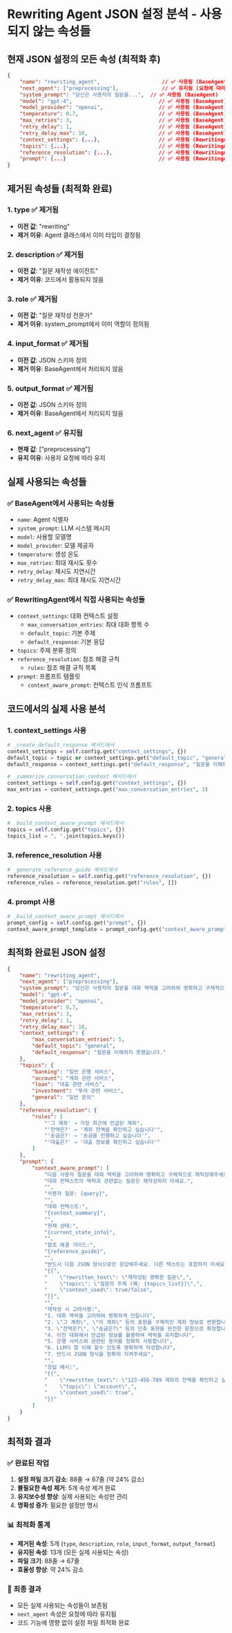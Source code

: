 # Rewriting Agent JSON 설정 분석 - 사용되지 않는 속성들

## 현재 JSON 설정의 모든 속성 (최적화 후)

```json
{
    "name": "rewriting_agent",                    // ✅ 사용됨 (BaseAgent)
    "next_agent": ["preprocessing"],              // ✅ 유지됨 (요청에 따라)
    "system_prompt": "당신은 사용자의 질문을...",  // ✅ 사용됨 (BaseAgent)
    "model": "gpt-4",                            // ✅ 사용됨 (BaseAgent)
    "model_provider": "openai",                  // ✅ 사용됨 (BaseAgent)
    "temperature": 0.7,                          // ✅ 사용됨 (BaseAgent)
    "max_retries": 3,                            // ✅ 사용됨 (BaseAgent)
    "retry_delay": 1,                            // ✅ 사용됨 (BaseAgent)
    "retry_delay_max": 10,                       // ✅ 사용됨 (BaseAgent)
    "context_settings": {...},                   // ✅ 사용됨 (RewritingAgent)
    "topics": {...},                             // ✅ 사용됨 (RewritingAgent)
    "reference_resolution": {...},               // ✅ 사용됨 (RewritingAgent)
    "prompt": {...}                              // ✅ 사용됨 (RewritingAgent)
}
```

## 제거된 속성들 (최적화 완료)

### 1. **type** ✅ 제거됨
- **이전 값**: "rewriting"
- **제거 이유**: Agent 클래스에서 이미 타입이 결정됨

### 2. **description** ✅ 제거됨
- **이전 값**: "질문 재작성 에이전트"
- **제거 이유**: 코드에서 활용되지 않음

### 3. **role** ✅ 제거됨
- **이전 값**: "질문 재작성 전문가"
- **제거 이유**: system_prompt에서 이미 역할이 정의됨

### 4. **input_format** ✅ 제거됨
- **이전 값**: JSON 스키마 정의
- **제거 이유**: BaseAgent에서 처리되지 않음

### 5. **output_format** ✅ 제거됨
- **이전 값**: JSON 스키마 정의
- **제거 이유**: BaseAgent에서 처리되지 않음

### 6. **next_agent** ✅ 유지됨
- **현재 값**: ["preprocessing"]
- **유지 이유**: 사용자 요청에 따라 유지

## 실제 사용되는 속성들

### ✅ **BaseAgent에서 사용되는 속성들**
- `name`: Agent 식별자
- `system_prompt`: LLM 시스템 메시지
- `model`: 사용할 모델명
- `model_provider`: 모델 제공자
- `temperature`: 생성 온도
- `max_retries`: 최대 재시도 횟수
- `retry_delay`: 재시도 지연시간
- `retry_delay_max`: 최대 재시도 지연시간

### ✅ **RewritingAgent에서 직접 사용되는 속성들**
- `context_settings`: 대화 컨텍스트 설정
  - `max_conversation_entries`: 최대 대화 항목 수
  - `default_topic`: 기본 주제
  - `default_response`: 기본 응답
- `topics`: 주제 분류 정의
- `reference_resolution`: 참조 해결 규칙
  - `rules`: 참조 해결 규칙 목록
- `prompt`: 프롬프트 템플릿
  - `context_aware_prompt`: 컨텍스트 인식 프롬프트

## 코드에서의 실제 사용 분석

### 1. **context_settings 사용**
```python
# _create_default_response 메서드에서
context_settings = self.config.get("context_settings", {})
default_topic = topic or context_settings.get("default_topic", "general")
default_response = context_settings.get("default_response", "질문을 이해하지 못했습니다.")

# _summarize_conversation_context 메서드에서
context_settings = self.config.get("context_settings", {})
max_entries = context_settings.get("max_conversation_entries", 3)
```

### 2. **topics 사용**
```python
# _build_context_aware_prompt 메서드에서
topics = self.config.get("topics", {})
topics_list = ", ".join(topics.keys())
```

### 3. **reference_resolution 사용**
```python
# _generate_reference_guide 메서드에서
reference_resolution = self.config.get("reference_resolution", {})
reference_rules = reference_resolution.get("rules", [])
```

### 4. **prompt 사용**
```python
# _build_context_aware_prompt 메서드에서
prompt_config = self.config.get("prompt", {})
context_aware_prompt_template = prompt_config.get("context_aware_prompt", [])
```

## 최적화 완료된 JSON 설정

```json
{
    "name": "rewriting_agent",
    "next_agent": ["preprocessing"],
    "system_prompt": "당신은 사용자의 질문을 대화 맥락을 고려하여 명확하고 구체적으로 재작성하는 전문가입니다. 사용자의 의도를 정확히 파악하고, 은행 업무와 관련된 질문을 명확하게 재작성해주세요.",
    "model": "gpt-4",
    "model_provider": "openai",
    "temperature": 0.7,
    "max_retries": 3,
    "retry_delay": 1,
    "retry_delay_max": 10,
    "context_settings": {
        "max_conversation_entries": 5,
        "default_topic": "general",
        "default_response": "질문을 이해하지 못했습니다."
    },
    "topics": {
        "banking": "일반 은행 서비스",
        "account": "계좌 관련 서비스", 
        "loan": "대출 관련 서비스",
        "investment": "투자 관련 서비스",
        "general": "일반 문의"
    },
    "reference_resolution": {
        "rules": [
            "'그 계좌' → 가장 최근에 언급된 계좌",
            "'잔액은?' → '계좌 잔액을 확인하고 싶습니다'",
            "'송금은?' → '송금을 진행하고 싶습니다'",
            "'대출은?' → '대출 정보를 확인하고 싶습니다'"
        ]
    },
    "prompt": {
        "context_aware_prompt": [
            "다음 사용자 질문을 대화 맥락을 고려하여 명확하고 구체적으로 재작성해주세요.",
            "대화 컨텍스트의 맥락과 관련없는 질문은 재작성하지 마세요.",
            "",
            "사용자 질문: {query}",
            "",
            "대화 컨텍스트:",
            "{context_summary}",
            "",
            "현재 상태:",
            "{current_state_info}",
            "",
            "참조 해결 가이드:",
            "{reference_guide}",
            "",
            "반드시 다음 JSON 형식으로만 응답해주세요. 다른 텍스트는 포함하지 마세요:",
            "{{",
            "    \"rewritten_text\": \"재작성된 명확한 질문\",",
            "    \"topic\": \"질문의 주제 (예: {topics_list})\",",
            "    \"context_used\": true/false",
            "}}",
            "",
            "재작성 시 고려사항:",
            "1. 대화 맥락을 고려하여 명확하게 만듭니다",
            "2. \"그 계좌\", \"이 계좌\" 등의 표현을 구체적인 계좌 정보로 변환합니다",
            "3. \"잔액은?\", \"송금은?\" 등의 단축 표현을 완전한 문장으로 확장합니다",
            "4. 이전 대화에서 언급된 정보를 활용하여 맥락을 유지합니다",
            "5. 은행 서비스와 관련된 용어를 정확히 사용합니다",
            "6. LLM이 잘 이해 할수 있도록 명확하게 작성합니다",
            "7. 반드시 JSON 형식을 정확히 지켜주세요",
            "",
            "응답 예시:",
            "{{",
            "    \"rewritten_text\": \"123-456-789 계좌의 잔액을 확인하고 싶습니다\",",
            "    \"topic\": \"account\",",
            "    \"context_used\": true",
            "}}"
        ]
    }
}
```

## 최적화 결과

### ✅ **완료된 작업**
1. **설정 파일 크기 감소**: 88줄 → 67줄 (약 24% 감소)
2. **불필요한 속성 제거**: 5개 속성 제거 완료
3. **유지보수성 향상**: 실제 사용되는 속성만 관리
4. **명확성 증가**: 필요한 설정만 명시

### 📊 **최적화 통계**
- **제거된 속성**: 5개 (`type`, `description`, `role`, `input_format`, `output_format`)
- **유지된 속성**: 13개 (모든 실제 사용되는 속성)
- **파일 크기**: 88줄 → 67줄
- **효율성 향상**: 약 24% 감소

### 🎯 **최종 결과**
- 모든 실제 사용되는 속성들이 보존됨
- `next_agent` 속성은 요청에 따라 유지됨
- 코드 기능에 영향 없이 설정 파일 최적화 완료 
